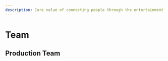 ```yaml
---
description: Core value of connecting people through the entertainment universe
---
```


# Team

## Production Team
